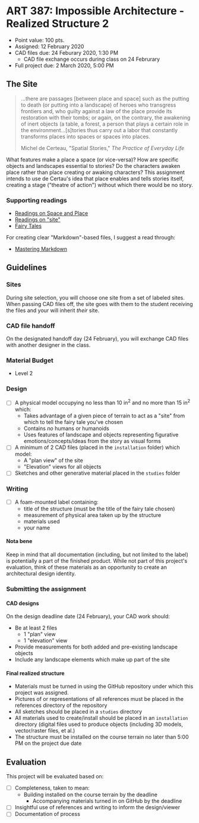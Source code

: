 # ART 387: Impossible Architecture - Realized Structure 2

* Point value: 100 pts.
* Assigned: 12 February 2020
* CAD files due: 24 Feburary 2020, 1:30 PM
    * CAD file exchange occurs during class on 24 Februrary
* Full project due: 2 March 2020, 5:00 PM

## The Site

> ...there are passages [between place and space] such as the putting to death (or putting into a landscape) of heroes who transgress frontiers and, who guilty against a law of the place provide its restoration with their tombs; or again, on the contrary, the awakening of inert objects (a table, a forest, a person that plays a certain role in the environment...[s]tories thus carry out a labor that constantly transforms places into spaces or spaces into places.
>
> Michel de Certeau, "Spatial Stories," _The Practice of Everyday Life_

What features make a place a space (or vice-versa)? How are specific objects and landscapes essential to stories? Do the characters awaken place rather than place creating or awaking characters? This assignment intends to use de Certau's idea that place enables and tells stories itself, creating a stage ("theatre of action") without which there would be no story.

### Supporting readings

* [Readings on Space and Place](https://github.com/allegheny-college-art-387-spring-2020/course-materials/tree/master/Readings/Week%202)
* [Readings on "site"](https://github.com/allegheny-college-art-387-spring-2020/course-materials/tree/master/Readings/Week%203)
* [Fairy Tales](https://github.com/allegheny-college-art-387-spring-2020/realized-structure-2/tree/master/sources)

For creating clear "Markdown"-based files, I suggest a read through:

* [Mastering Markdown](https://guides.github.com/features/mastering-markdown/)

## Guidelines

### Sites

During site selection, you will choose one site from a set of labeled sites. When passing CAD files off, the site goes with them to the student receiving the files and your will inherit _their_ site.

### CAD file handoff

On the designated handoff day (24 February), you will exchange CAD files with another designer in the class.

### Material Budget

* Level 2

### Design

- [ ] A physical model occupying no less than 10 in<sup>2</sup> and no more than 15 in<sup>2</sup> which:
    * Takes advantage of a given piece of terrain to act as a "site" from which to tell the fairy tale you've chosen
    * Contains _no_ humans or humanoids
    * Uses features of landscape and objects representing figurative emotions/concepts/ideas from the story as visual forms
- [ ] A minimum of 2 CAD files (placed in the `installation` folder) which model:
    * A "plan view" of the site
    * "Elevation" views for all objects
- [ ] Sketches and other generative material placed in the `studies` folder

### Writing

- [ ] A foam-mounted label containing:
    * title of the structure (must be the title of the fairy tale chosen)
    * measurement of physical area taken up by the structure
    * materials used
    * your name

#### Nota bene

Keep in mind that all documentation (including, but not limited to the label) is potentially a part of the finished product. While not part of this project's evaluation, think of these materials as an opportunity to create an architectural design identity.

### Submitting the assignment

#### CAD designs

On the design deadline date (24 February), your CAD work should:

* Be at least 2 files
    * 1 "plan" view
    * 1 "elevation" view
* Provide measurements for both added and pre-existing landscape objects
* Include any landscape elements which make up part of the site

#### Final realized structure

* Materials must be turned in using the GitHub repository under which this project was assigned.
* Pictures of or representations of all references must be placed in the references directory of the repository
* All sketches should be placed in a `studies` directory
* All materials used to create/install should be placed in an `installation` directory (digital files used to produce objects (including 3D models, vector/raster files, et al.)
* The structure must be installed on the course terrain no later than 5:00 PM on the project due date

## Evaluation

This project will be evaluated based on:

- [ ] Completeness, taken to mean:
  * Building installed on the course terrain by the deadline
	* Accompanying materials turned in on GitHub by the deadline
- [ ] Insightful use of references and writing to inform the design/viewer
- [ ] Documentation of process